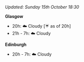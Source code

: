 *Updated: Sunday 15th October 18:30*

**Glasgow**

* 20h: :cloud: Cloudy [:umbrella: as of 20h]
* 21h - 7h: :cloud: Cloudy

**Edinburgh**

* 20h - 7h: :cloud: Cloudy
